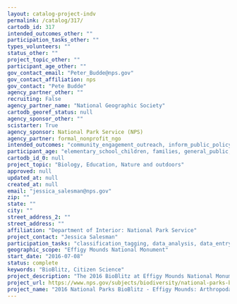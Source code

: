 ```yaml
---
layout: catalog-project-indv
permalink: /catalog/317/
cartodb_id: 317
intended_outcomes_other: ""
participation_tasks_other: ""
types_volunteers: ""
status_other: ""
project_topic_other: ""
participant_age_other: ""
gov_contact_email: "Peter_Budde@nps.gov"
gov_contact_affiliation: nps
gov_contact: "Pete Budde"
agency_partner_other: ""
recruiting: False
agency_partner_name: "National Geographic Society"
cartodb_georef_status: null
agency_sponsor_other: ""
scistarter: True
agency_sponsor: National Park Service (NPS)
agency_partner: formal_nonprofit_ngo
intended_outcomes: "community_engagement_outreach, inform_public_policy, io_education, operational_integration_use, research_advancement"
participant_age: "elementary_school_children, families, general_public, middle_school_children, targeted_group, teens"
cartodb_id_0: null
project_topic: "Biology, Education, Nature and outdoors"
approved: null
updated_at: null
created_at: null
email: "jessica_salesman@nps.gov"
zip: ""
state: ""
city: ""
street_address_2: ""
street_address: ""
affiliation: "Department of Interior: National Park Service"
project_contact: "Jessica Salesman"
participation_tasks: "classification_tagging, data_analysis, data_entry, finding_entities, identification, learning, observation, site_selection_description, specimen_sample_collection"
geographic_scope: "Effigy Mounds National Monument"
start_date: "2016-07-08"
status: complete
keywords: "BioBlitz, Citizen Science"
project_description: "The 2016 BioBlitz at Effigy Mounds National Monument will connect participants to the park in their exploration of arthropod species in the park's north unit prairie."
project_url: https://www.nps.gov/subjects/biodiversity/national-parks-bioblitz.htm
project_name: "2016 National Parks BioBlitz - Effigy Mounds: Arthropodapolooza"
---
```


